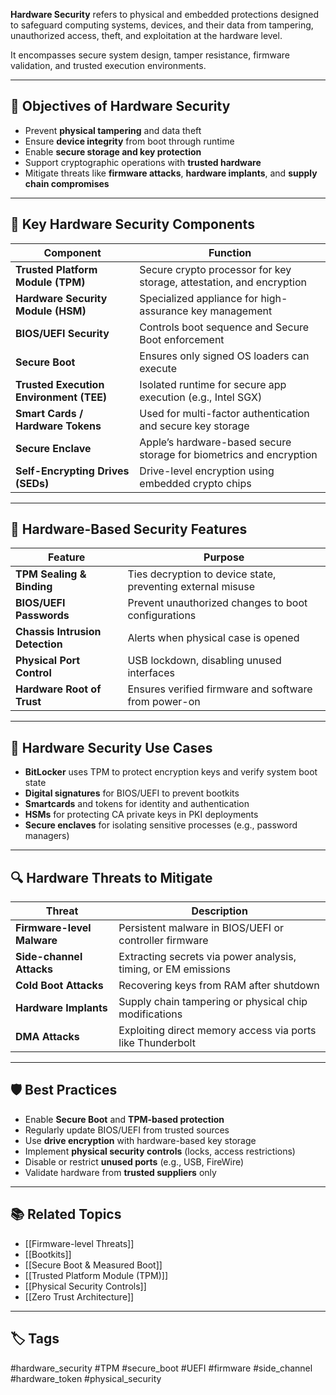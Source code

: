 **Hardware Security** refers to physical and embedded protections designed to safeguard computing systems, devices, and their data from tampering, unauthorized access, theft, and exploitation at the hardware level.

It encompasses secure system design, tamper resistance, firmware validation, and trusted execution environments.

---

## 🎯 Objectives of Hardware Security

- Prevent **physical tampering** and data theft
- Ensure **device integrity** from boot through runtime
- Enable **secure storage and key protection**
- Support cryptographic operations with **trusted hardware**
- Mitigate threats like **firmware attacks**, **hardware implants**, and **supply chain compromises**

---

## 🧱 Key Hardware Security Components

| Component           | Function                                                            |
|---------------------|---------------------------------------------------------------------|
| **Trusted Platform Module (TPM)** | Secure crypto processor for key storage, attestation, and encryption |
| **Hardware Security Module (HSM)** | Specialized appliance for high-assurance key management     |
| **BIOS/UEFI Security** | Controls boot sequence and Secure Boot enforcement               |
| **Secure Boot**     | Ensures only signed OS loaders can execute                          |
| **Trusted Execution Environment (TEE)** | Isolated runtime for secure app execution (e.g., Intel SGX) |
| **Smart Cards / Hardware Tokens** | Used for multi-factor authentication and secure key storage |
| **Secure Enclave**  | Apple’s hardware-based secure storage for biometrics and encryption |
| **Self-Encrypting Drives (SEDs)** | Drive-level encryption using embedded crypto chips          |

---

## 🔐 Hardware-Based Security Features

| Feature               | Purpose                                                            |
|------------------------|--------------------------------------------------------------------|
| **TPM Sealing & Binding** | Ties decryption to device state, preventing external misuse     |
| **BIOS/UEFI Passwords**   | Prevent unauthorized changes to boot configurations             |
| **Chassis Intrusion Detection** | Alerts when physical case is opened                     |
| **Physical Port Control** | USB lockdown, disabling unused interfaces                      |
| **Hardware Root of Trust** | Ensures verified firmware and software from power-on           |

---

## 🧩 Hardware Security Use Cases

- **BitLocker** uses TPM to protect encryption keys and verify system boot state
- **Digital signatures** for BIOS/UEFI to prevent bootkits
- **Smartcards** and tokens for identity and authentication
- **HSMs** for protecting CA private keys in PKI deployments
- **Secure enclaves** for isolating sensitive processes (e.g., password managers)

---

## 🔍 Hardware Threats to Mitigate

| Threat                     | Description                                                   |
|----------------------------|---------------------------------------------------------------|
| **Firmware-level Malware**  | Persistent malware in BIOS/UEFI or controller firmware        |
| **Side-channel Attacks**    | Extracting secrets via power analysis, timing, or EM emissions|
| **Cold Boot Attacks**       | Recovering keys from RAM after shutdown                       |
| **Hardware Implants**       | Supply chain tampering or physical chip modifications         |
| **DMA Attacks**             | Exploiting direct memory access via ports like Thunderbolt    |

---

## 🛡️ Best Practices

- Enable **Secure Boot** and **TPM-based protection**
- Regularly update BIOS/UEFI from trusted sources
- Use **drive encryption** with hardware-based key storage
- Implement **physical security controls** (locks, access restrictions)
- Disable or restrict **unused ports** (e.g., USB, FireWire)
- Validate hardware from **trusted suppliers** only

---

## 📚 Related Topics

- [[Firmware-level Threats]]
- [[Bootkits]]
- [[Secure Boot & Measured Boot]]
- [[Trusted Platform Module (TPM)]]
- [[Physical Security Controls]]
- [[Zero Trust Architecture]]

---

## 🏷 Tags

#hardware_security #TPM #secure_boot #UEFI #firmware #side_channel #hardware_token #physical_security
